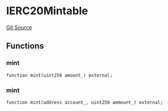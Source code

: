 # IERC20Mintable
[Git Source](https://github.com/KlimaDAO/klimadao-solidity/blob/29fd912e7e35bfd36ad9c6e57c2a312d3aed3640/src/protocol/staking/utils/KlimaTreasury.sol)


## Functions
### mint


```solidity
function mint(uint256 amount_) external;
```

### mint


```solidity
function mint(address account_, uint256 ammount_) external;
```

